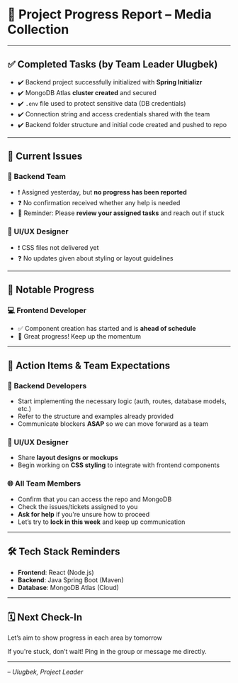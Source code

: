 # 📌 Project Progress Report – Media Collection

---

## ✅ Completed Tasks (by Team Leader Ulugbek)
- ✔️ Backend project successfully initialized with **Spring Initializr**
- ✔️ MongoDB Atlas **cluster created** and secured
- ✔️ `.env` file used to protect sensitive data (DB credentials)
- ✔️ Connection string and access credentials shared with the team
- ✔️ Backend folder structure and initial code created and pushed to repo

---

## 🚧 Current Issues

### 🧠 Backend Team
- ❗ Assigned yesterday, but **no progress has been reported**
- ❓ No confirmation received whether any help is needed
- 🔁 Reminder: Please **review your assigned tasks** and reach out if stuck

### 🎨 UI/UX Designer
- ❗ CSS files not delivered yet
- ❓ No updates given about styling or layout guidelines

---

## 🌟 Notable Progress

### 💻 Frontend Developer
- ✅ Component creation has started and is **ahead of schedule**
- 👏 Great progress! Keep up the momentum

---

## 📣 Action Items & Team Expectations

### 🔧 Backend Developers
- Start implementing the necessary logic (auth, routes, database models, etc.)
- Refer to the structure and examples already provided
- Communicate blockers **ASAP** so we can move forward as a team

### 🎨 UI/UX Designer
- Share **layout designs or mockups**
- Begin working on **CSS styling** to integrate with frontend components

### 🌐 All Team Members
- Confirm that you can access the repo and MongoDB
- Check the issues/tickets assigned to you
- **Ask for help** if you're unsure how to proceed
- Let’s try to **lock in this week** and keep up communication

---

## 🛠️ Tech Stack Reminders
- **Frontend**: React (Node.js)
- **Backend**: Java Spring Boot (Maven)
- **Database**: MongoDB Atlas (Cloud)

---

## 🗓️ Next Check-In
Let’s aim to show progress in each area by tomorrow

If you're stuck, don’t wait! Ping in the group or message me directly.

---

*– Ulugbek, Project Leader*
